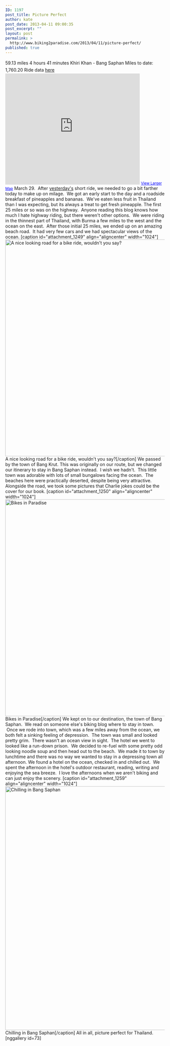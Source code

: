 ```yaml
---
ID: 1197
post_title: Picture Perfect
author: kate
post_date: 2013-04-11 09:00:35
post_excerpt: ""
layout: post
permalink: >
  http://www.biking2paradise.com/2013/04/11/picture-perfect/
published: true
---
```

59\.13 miles 4 hours 41 minutes <span style="line-height: 1.6em;">Khiri Khan - Bang Saphan Miles to date: 1,760.20 </span>Ride data <a title="Ride data from Khiri Khan to Bang Saphan" href="http://cyclemeter.com/3697d4843017f541/Cycle-20130329-0611?r=e" target="_blank">here</a> <iframe src="https://maps.google.com/maps?source=embed&f=q&hl=en&q=http:%2F%2Fshare.abvio.com%2F3697%2Fd484%2F3017%2Ff541%2FCyclemeter-Cycle-20130329-0611.kml&ie=UTF8&t=m&ll=11.502894,99.652006&spn=1.614806,4.976807&output=embed" height="350" width="425" frameborder="0" marginwidth="0" marginheight="0" scrolling="no"></iframe> <small><a style="color: #0000ff; text-align: left;" href="https://maps.google.com/maps?source=embed&f=q&hl=en&q=http:%2F%2Fshare.abvio.com%2F3697%2Fd484%2F3017%2Ff541%2FCyclemeter-Cycle-20130329-0611.kml&ie=UTF8&t=m&ll=11.502894,99.652006&spn=1.614806,4.976807">View Larger Map</a></small> March 29.  After <a title="Hijacking Monkeys" href="http://localhost/biking2paradise.com/2013/04/09/hijacking-monkeys/" target="_blank">yesterday's</a> short ride, we needed to go a bit farther today to make up on milage.  We got an early start to the day and a roadside breakfast of pineapples and bananas.  We've eaten less fruit in Thailand than I was expecting, but its always a treat to get fresh pineapple. The first 25 miles or so was on the highway.  Anyone reading this blog knows how much I hate highway riding, but there weren't other options.  We were riding in the thinnest part of Thailand, with Burma a few miles to the west and the ocean on the east.  After those initial 25 miles, we ended up on an amazing beach road.  It had very few cars and we had spectacular views of the ocean. [caption id="attachment_1249" align="aligncenter" width="1024"]<a href="http://localhost/biking2paradise.com/?attachment_id=1249" rel="attachment wp-att-1249"><img class="size-full wp-image-1249" alt="A nice looking road for a bike ride, wouldn't you say? " src="http://localhost/biking2paradise.com/wp-content/uploads/2013/04/2013-03-29-10-52-26.jpg" width="1024" height="683" /></a> A nice looking road for a bike ride, wouldn't you say?[/caption] We passed by the town of Bang Krut. This was originally on our route, but we changed our itinerary to stay in Bang Saphan instead.  I wish we hadn't.  This little town was adorable with lots of small bungalows facing the ocean.  The beaches here were practically deserted, despite being very attractive. Alongside the road, we took some pictures that Charlie jokes could be the cover for our book. [caption id="attachment_1250" align="aligncenter" width="1024"]<a href="http://localhost/biking2paradise.com/?attachment_id=1250" rel="attachment wp-att-1250"><img class="size-full wp-image-1250" alt="Bikes in Paradise" src="http://localhost/biking2paradise.com/wp-content/uploads/2013/04/2013-03-29-11-04-23.jpg" width="1024" height="683" /></a> Bikes in Paradise[/caption] We kept on to our destination, the town of Bang Saphan.  We read on someone else's biking blog where to stay in town.  Once we rode into town, which was a few miles away from the ocean, we both felt a sinking feeling of depression.  The town was small and looked pretty grim.  There wasn't an ocean view in sight.  The hotel we went to looked like a run-down prison.  We decided to re-fuel with some pretty odd looking noodle soup and then head out to the beach.  We made it to town by lunchtime and there was no way we wanted to stay in a depressing town all afternoon. We found a hotel on the ocean, checked in and chilled out.  We spent the afternoon in the hotel's outdoor restaurant, reading, writing and enjoying the sea breeze.  I love the afternoons when we aren't biking and can just enjoy the scenery. [caption id="attachment_1259" align="aligncenter" width="1024"]<a href="http://localhost/biking2paradise.com/2013/04/11/picture-perfect/2013-03-29-18-44-48/" rel="attachment wp-att-1259"><img class="size-full wp-image-1259" alt="Chilling in Bang Saphan" src="http://localhost/biking2paradise.com/wp-content/uploads/2013/04/2013-03-29-18-44-48.jpg" width="1024" height="768" /></a> Chilling in Bang Saphan[/caption] All in all, picture perfect for Thailand. [nggallery id=73]
